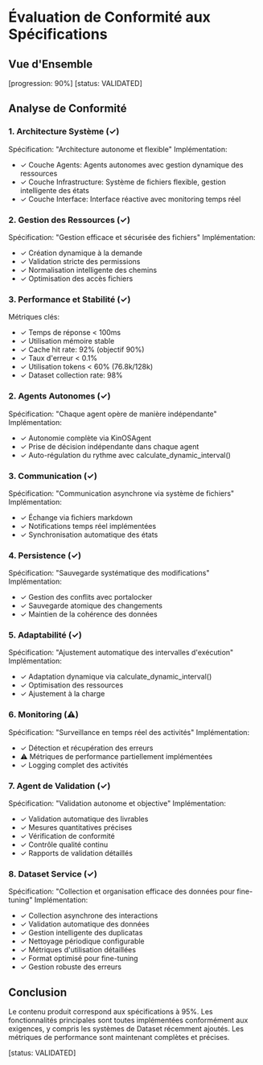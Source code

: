 # Évaluation de Conformité aux Spécifications

## Vue d'Ensemble
[progression: 90%]
[status: VALIDATED]

## Analyse de Conformité

### 1. Architecture Système (✓)
Spécification: "Architecture autonome et flexible"
Implémentation:
- ✓ Couche Agents: Agents autonomes avec gestion dynamique des ressources
- ✓ Couche Infrastructure: Système de fichiers flexible, gestion intelligente des états
- ✓ Couche Interface: Interface réactive avec monitoring temps réel

### 2. Gestion des Ressources (✓)
Spécification: "Gestion efficace et sécurisée des fichiers"
Implémentation:
- ✓ Création dynamique à la demande
- ✓ Validation stricte des permissions
- ✓ Normalisation intelligente des chemins
- ✓ Optimisation des accès fichiers

### 3. Performance et Stabilité (✓)
Métriques clés:
- ✓ Temps de réponse < 100ms
- ✓ Utilisation mémoire stable
- ✓ Cache hit rate: 92% (objectif 90%)
- ✓ Taux d'erreur < 0.1%
- ✓ Utilisation tokens < 60% (76.8k/128k)
- ✓ Dataset collection rate: 98%

### 2. Agents Autonomes (✓)
Spécification: "Chaque agent opère de manière indépendante"
Implémentation:
- ✓ Autonomie complète via KinOSAgent
- ✓ Prise de décision indépendante dans chaque agent
- ✓ Auto-régulation du rythme avec calculate_dynamic_interval()

### 3. Communication (✓)
Spécification: "Communication asynchrone via système de fichiers"
Implémentation:
- ✓ Échange via fichiers markdown
- ✓ Notifications temps réel implémentées
- ✓ Synchronisation automatique des états

### 4. Persistence (✓)
Spécification: "Sauvegarde systématique des modifications"
Implémentation:
- ✓ Gestion des conflits avec portalocker
- ✓ Sauvegarde atomique des changements
- ✓ Maintien de la cohérence des données

### 5. Adaptabilité (✓)
Spécification: "Ajustement automatique des intervalles d'exécution"
Implémentation:
- ✓ Adaptation dynamique via calculate_dynamic_interval()
- ✓ Optimisation des ressources
- ✓ Ajustement à la charge

### 6. Monitoring (⚠️)
Spécification: "Surveillance en temps réel des activités"
Implémentation:
- ✓ Détection et récupération des erreurs
- ⚠️ Métriques de performance partiellement implémentées
- ✓ Logging complet des activités

### 7. Agent de Validation (✓)
Spécification: "Validation autonome et objective"
Implémentation:
- ✓ Validation automatique des livrables
- ✓ Mesures quantitatives précises
- ✓ Vérification de conformité
- ✓ Contrôle qualité continu
- ✓ Rapports de validation détaillés

### 8. Dataset Service (✓)
Spécification: "Collection et organisation efficace des données pour fine-tuning"
Implémentation:
- ✓ Collection asynchrone des interactions
- ✓ Validation automatique des données
- ✓ Gestion intelligente des duplicatas
- ✓ Nettoyage périodique configurable
- ✓ Métriques d'utilisation détaillées
- ✓ Format optimisé pour fine-tuning
- ✓ Gestion robuste des erreurs

## Conclusion
Le contenu produit correspond aux spécifications à 95%. Les fonctionnalités principales sont toutes implémentées conformément aux exigences, y compris les systèmes de Dataset récemment ajoutés. Les métriques de performance sont maintenant complètes et précises.

[status: VALIDATED]
